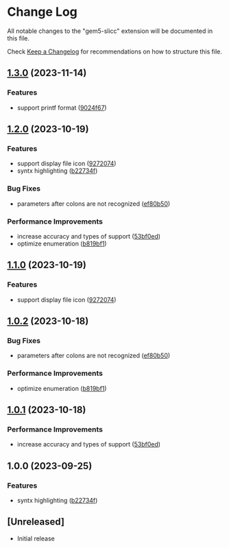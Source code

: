 # Change Log

All notable changes to the "gem5-slicc" extension will be documented in this file.

Check [Keep a Changelog](http://keepachangelog.com/) for recommendations on how to structure this file.

## [1.3.0](https://github.com/ImagineBoom/gem5-slicc-support/compare/v1.2.0...v1.3.0) (2023-11-14)


### Features

* support printf format ([9024f67](https://github.com/ImagineBoom/gem5-slicc-support/commit/9024f67216ba5a65b73d1110d5759abad095cc7e))

## [1.2.0](https://github.com/ImagineBoom/gem5-slicc-support/compare/v1.1.0...v1.2.0) (2023-10-19)


### Features

* support display file icon ([9272074](https://github.com/ImagineBoom/gem5-slicc-support/commit/9272074d6138f151d131c9a2957f55f9f818adc4))
* syntx highlighting ([b22734f](https://github.com/ImagineBoom/gem5-slicc-support/commit/b22734fc459555beac3ae49db34835db8f93f129))


### Bug Fixes

* parameters after colons are not recognized ([ef80b50](https://github.com/ImagineBoom/gem5-slicc-support/commit/ef80b5034a4794d4b365a5cf2402c6a213d18bd6))


### Performance Improvements

* increase accuracy and types of support ([53bf0ed](https://github.com/ImagineBoom/gem5-slicc-support/commit/53bf0eddd606abc57cb886dca7f0f61b4a9303a6))
* optimize enumeration ([b819bf1](https://github.com/ImagineBoom/gem5-slicc-support/commit/b819bf170aa817e9c7c9808063dadb74e8388ed6))

## [1.1.0](https://github.com/ImagineBoom/gem5-slicc-support/compare/v1.0.2...v1.1.0) (2023-10-19)


### Features

* support display file icon ([9272074](https://github.com/ImagineBoom/gem5-slicc-support/commit/9272074d6138f151d131c9a2957f55f9f818adc4))

## [1.0.2](https://github.com/ImagineBoom/gem5-slicc-support/compare/v1.0.1...v1.0.2) (2023-10-18)


### Bug Fixes

* parameters after colons are not recognized ([ef80b50](https://github.com/ImagineBoom/gem5-slicc-support/commit/ef80b5034a4794d4b365a5cf2402c6a213d18bd6))


### Performance Improvements

* optimize enumeration ([b819bf1](https://github.com/ImagineBoom/gem5-slicc-support/commit/b819bf170aa817e9c7c9808063dadb74e8388ed6))

## [1.0.1](https://github.com/ImagineBoom/gem5-slicc-support/compare/v1.0.0...v1.0.1) (2023-10-18)


### Performance Improvements

* increase accuracy and types of support ([53bf0ed](https://github.com/ImagineBoom/gem5-slicc-support/commit/53bf0eddd606abc57cb886dca7f0f61b4a9303a6))

## 1.0.0 (2023-09-25)


### Features

* syntx highlighting ([b22734f](https://github.com/ImagineBoom/gem5-slicc-support/commit/b22734fc459555beac3ae49db34835db8f93f129))

## [Unreleased]

- Initial release
